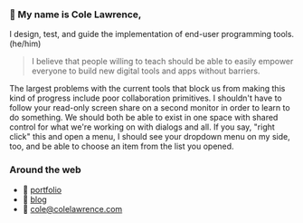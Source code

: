 ### 👋 My name is Cole Lawrence,

I design, test, and guide the implementation of end-user programming tools. (he/him)

> I believe that people willing to teach should be able to easily empower everyone to build new digital tools and apps without barriers.

The largest problems with the current tools that block us from making this kind of progress include poor collaboration primitives.
I shouldn't have to follow your read-only screen share on a second monitor in order to learn to do something. We should both be able to exist in one space with shared control for what we're working on with dialogs and all. If you say, "right click" this and open a menu, I should see your dropdown menu on my side, too, and be able to choose an item from the list you opened.


### Around the web

* 💾 [portfolio](https://www.colelawrence.com)
* 📓 [blog](https://refactorordie.com)
* 📧 [cole@colelawrence.com](mailto:cole@colelawrence.com)

<a href="https://hachyderm.io/@colel" rel="me"/>

<!--
**colelawrence/colelawrence** is a ✨ _special_ ✨ repository because its `README.md` (this file) appears on your GitHub profile.

Here are some ideas to get you started:

- 🔭 I’m currently working on ...
- 🌱 I’m currently learning ...
- 👯 I’m looking to collaborate on ...
- 🤔 I’m looking for help with ...
- 💬 Ask me about ...
- 📫 How to reach me: ...
- 😄 Pronouns: ...
- ⚡ Fun fact: ...
-->
